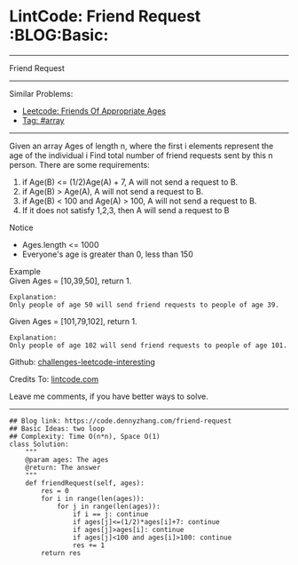 # LintCode: Friend Request     :BLOG:Basic:


---

Friend Request  

---

Similar Problems:  
-   [Leetcode: Friends Of Appropriate Ages](https://code.dennyzhang.com/friends-of-appropriate-ages)
-   [Tag: #array](https://code.dennyzhang.com/tag/array)

---

Given an array Ages of length n, where the first i elements represent the age of the individual i Find total number of friend requests sent by this n person. There are some requirements:  
1.  if Age(B) <= (1/2)Age(A) + 7, A will not send a request to B.
2.  if Age(B) > Age(A), A will not send a request to B.
3.  if Age(B) < 100 and Age(A) > 100, A will not send a request to B.
4.  If it does not satisfy 1,2,3, then A will send a request to B

Notice  
-   Ages.length <= 1000
-   Everyone's age is greater than 0, less than 150

Example  
Given Ages = [10,39,50], return 1.  

    Explanation:
    Only people of age 50 will send friend requests to people of age 39.

Given Ages = [101,79,102], return 1.  

    Explanation:
    Only people of age 102 will send friend requests to people of age 101.

Github: [challenges-leetcode-interesting](https://github.com/DennyZhang/challenges-leetcode-interesting/tree/master/friend-request)  

Credits To: [lintcode.com](http://www.lintcode.com/en/problem/friend-request/)  

Leave me comments, if you have better ways to solve.  

---

    ## Blog link: https://code.dennyzhang.com/friend-request
    ## Basic Ideas: two loop
    ## Complexity: Time O(n*n), Space O(1)
    class Solution:
        """
        @param ages: The ages
        @return: The answer
        """
        def friendRequest(self, ages):
            res = 0
            for i in range(len(ages)):
                for j in range(len(ages)):
                    if i == j: continue
                    if ages[j]<=(1/2)*ages[i]+7: continue
                    if ages[j]>ages[i]: continue
                    if ages[j]<100 and ages[i]>100: continue
                    res += 1
            return res